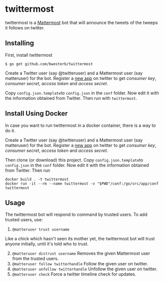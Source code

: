 twittermost
===========

twittermost is a [Mattermost](https://about.mattermost.com) bot
that will announce the tweets of the tweeps it follows on twitter.

Installing
----------

First, install twittermost

    $ go get github.com/bwesterb/twittermost

Create a Twitter user (say @twitteruser) and a Mattermost user (say matteruser)
for the bot.  Register a [new app](https://apps.twitter.com) on twitter
to get *consumer key*, *consumer secret*, *access token* and *access secret*.

Copy `config.json.template`to `config.json` in the `conf` folder. Now edit it with the information obtained from Twitter.
Then run with `twittermost`.

Install Using Docker
------------
In case you want to run twittermost in a docker container, there is a way to do it.

Create a Twitter user (say @twitteruser) and a Mattermost user (say matteruser)
for the bot.  Register a [new app](https://apps.twitter.com) on twitter
to get *consumer key*, *consumer secret*, *access token* and *access secret*.

Then clone (or download) this project.
Copy `config.json.template`to `config.json` in the `conf` folder. Now edit it with the information obtained from Twitter.
Then run 
```
docker build . -t twittermost
docker run -it --rm --name twittermost -v "$PWD"/conf:/go/src/app/conf twittermost
```


Usage
-----

The twittermost bot will respond to command by trusted users.  To add trusted users, use:

1. `@matteruser trust username`

Like a chick which hasn't seen its mother yet, the twittermost bot will trust anyone initially, until it's told who to trust.
 
2. `@matteruser distrust username`
   Removes the given Mattermost user from the trusted users.
3. `@matteruser follow twitterhandle`
   Follow the given user on twitter.
4. `@matteruser unfollow twitterhandle`
   Unfollow the given user on twitter.
5. `@matteruser check`
   Force a twitter timeline check for updates.  
